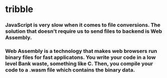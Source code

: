 # tribble

### JavaScript is very slow when it comes to file conversions. The solution that doesn't require us to send files to backend is Web Assembly.
### Web Assembly is a technology that makes web browsers run binary files for fast applicatons. You write your code in a low level Bank waste, something like C. Then, you compile your code to a .wasm file which contains the binary data. 